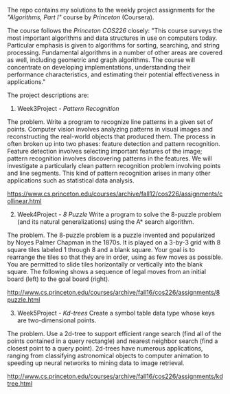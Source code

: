 The repo contains my solutions to the weekly project assignments for the *"Algorithms, Part I"* course by *Princeton* (Coursera).

The course follows the *Princeton COS226* closely:
"This course surveys the most important algorithms and data structures in use on computers today. Particular emphasis is given to algorithms for sorting, searching, and string processing. Fundamental algorithms in a number of other areas are covered as well, including geometric and graph algorithms. The course will concentrate on developing implementations, understanding their performance characteristics, and estimating their potential effectiveness in applications."

The project descriptions are:

1) Week3Project - *Pattern Recognition*

The problem. Write a program to recognize line patterns in a given set of points.
Computer vision involves analyzing patterns in visual images and reconstructing the real-world objects that produced them. The process in often broken up into two phases: feature detection and pattern recognition. Feature detection involves selecting important features of the image; pattern recognition involves discovering patterns in the features. We will investigate a particularly clean pattern recognition problem involving points and line segments. This kind of pattern recognition arises in many other applications such as statistical data analysis.

https://www.cs.princeton.edu/courses/archive/fall12/cos226/assignments/collinear.html


2) Week4Project - *8 Puzzle*
Write a program to solve the 8-puzzle problem (and its natural generalizations) using the A* search algorithm.

The problem. The 8-puzzle problem is a puzzle invented and popularized by Noyes Palmer Chapman in the 1870s. It is played on a 3-by-3 grid with 8 square tiles labeled 1 through 8 and a blank square. Your goal is to rearrange the tiles so that they are in order, using as few moves as possible. You are permitted to slide tiles horizontally or vertically into the blank square. The following shows a sequence of legal moves from an initial board (left) to the goal board (right).

http://www.cs.princeton.edu/courses/archive/fall16/cos226/assignments/8puzzle.html


3) Week5Project - *Kd-trees*
Create a symbol table data type whose keys are two-dimensional points. 

The problem. Use a 2d-tree to support efficient range search (find all of the points contained in a query rectangle) and nearest neighbor search (find a closest point to a query point). 2d-trees have numerous applications, ranging from classifying astronomical objects to computer animation to speeding up neural networks to mining data to image retrieval.

http://www.cs.princeton.edu/courses/archive/fall16/cos226/assignments/kdtree.html

